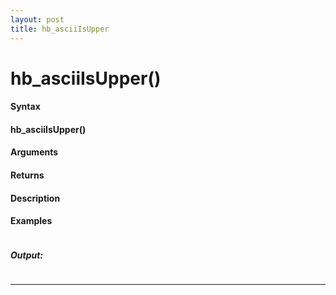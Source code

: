 ```yaml
---
layout: post
title: hb_asciiIsUpper
---
```


# hb_asciiIsUpper()


#### Syntax

#### hb_asciiIsUpper()

#### Arguments

#### Returns

#### Description

#### Examples

```

```

##### Output:

```

```

---